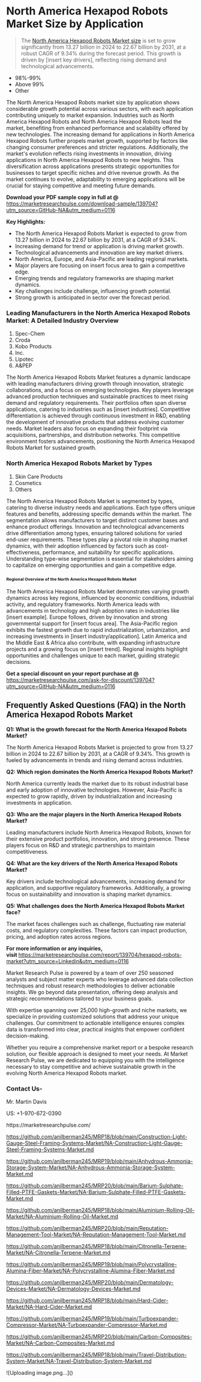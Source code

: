 <h1>North America Hexapod Robots Market&nbsp;Size by Application</h1><blockquote><p>The <a href="https://marketresearchpulse.com/download-sample/139704?utm_source=GitHub-NA&amp;utm_medium=0116">North America Hexapod Robots Market size</a> is set to grow significantly from 13.27 billion in 2024 to 22.67 billion by 2031, at a robust CAGR of 9.34% during the forecast period. This growth is driven by [insert key drivers], reflecting rising demand and technological advancements.</p></blockquote><ul><li>98%-99%<li> Above 99%<li> Other</li></ul><p>The North America Hexapod Robots market size by application shows considerable growth potential across various sectors, with each application contributing uniquely to market expansion. Industries such as North America Hexapod Robots and North America Hexapod Robots lead the market, benefiting from enhanced performance and scalability offered by new technologies. The increasing demand for applications in North America Hexapod Robots further propels market growth, supported by factors like changing consumer preferences and stricter regulations. Additionally, the market's evolution reflects rising investments in innovation, driving applications in North America Hexapod Robots to new heights. This diversification across applications presents strategic opportunities for businesses to target specific niches and drive revenue growth. As the market continues to evolve, adaptability to emerging applications will be crucial for staying competitive and meeting future demands.</p><p><strong>Download your PDF sample copy in full at @ </strong><a href="https://marketresearchpulse.com/download-sample/139704?utm_source=GitHub-NA&amp;utm_medium=0116">https://marketresearchpulse.com/download-sample/139704?utm_source=GitHub-NA&amp;utm_medium=0116</a></p><p><strong>Key Highlights: </strong></p><ul><li>The North America Hexapod Robots Market is expected to grow from 13.27 billion in 2024 to 22.67 billion by 2031, at a CAGR of 9.34%.</li><li>Increasing demand for trend or application is driving market growth.</li><li>Technological advancements and innovation are key market drivers.</li><li>North America, Europe, and Asia-Pacific are leading regional markets.</li><li>Major players are focusing on insert focus area to gain a competitive edge.</li><li>Emerging trends and regulatory frameworks are shaping market dynamics.</li><li>Key challenges include challenge, influencing growth potential.</li><li>Strong growth is anticipated in sector over the forecast period.</li></ul><h3>Leading Manufacturers in the North America Hexapod Robots Market: A Detailed Industry Overview</h3><ol><li>Spec-Chem</li><li>Croda</li><li>Kobo Products</li><li>Inc.</li><li>Lipotec</li><li>A&PEP</li></ol><div class="flex max-w-full flex-col flex-grow"><div class="min-h-8 text-message flex w-full flex-col items-end gap-2 whitespace-normal break-words [.text-message+&amp;]:mt-5" dir="auto" data-message-author-role="assistant" data-message-id="fd8432e4-4910-450d-b182-61b7bfb0a01f" data-message-model-slug="gpt-4o"><div class="flex w-full flex-col gap-1 empty:hidden first:pt-[3px]"><div class="markdown prose w-full break-words dark:prose-invert light"><p>The North America Hexapod Robots Market features a dynamic landscape with leading manufacturers driving growth through innovation, strategic collaborations, and a focus on emerging technologies. Key players leverage advanced production techniques and sustainable practices to meet rising demand and regulatory requirements. Their portfolios often span diverse applications, catering to industries such as [insert industries]. Competitive differentiation is achieved through continuous investment in R&amp;D, enabling the development of innovative products that address evolving customer needs. Market leaders also focus on expanding their footprint via acquisitions, partnerships, and distribution networks. This competitive environment fosters advancements, positioning the North America Hexapod Robots Market for sustained growth.</p></div></div></div></div><h3>North America Hexapod Robots Market by Types</h3><ol><li>Skin Care Products<li> Cosmetics<li> Others</li></ol><div class="flex max-w-full flex-col flex-grow"><div class="min-h-8 text-message flex w-full flex-col items-end gap-2 whitespace-normal break-words [.text-message+&amp;]:mt-5" dir="auto" data-message-author-role="assistant" data-message-id="084470be-0bb7-4664-bddf-5156b4f41249" data-message-model-slug="gpt-4o-mini"><div class="flex w-full flex-col gap-1 empty:hidden first:pt-[3px]"><div class="markdown prose w-full break-words dark:prose-invert light"><p>The North America Hexapod Robots Market is segmented by types, catering to diverse industry needs and applications. Each type offers unique features and benefits, addressing specific demands within the market. The segmentation allows manufacturers to target distinct customer bases and enhance product offerings. Innovation and technological advancements drive differentiation among types, ensuring tailored solutions for varied end-user requirements. These types play a pivotal role in shaping market dynamics, with their adoption influenced by factors such as cost-effectiveness, performance, and suitability for specific applications. Understanding type-wise segmentation is essential for stakeholders aiming to capitalize on emerging opportunities and gain a competitive edge.</p></div></div></div></div><h3><span style="font-size: 11px;">Regional Overview of the North America Hexapod Robots Market</span></h3><div class="flex max-w-full flex-col flex-grow"><div class="min-h-8 text-message flex w-full flex-col items-end gap-2 whitespace-normal break-words [.text-message+&amp;]:mt-5" dir="auto" data-message-author-role="assistant" data-message-id="e9038762-ce64-4e30-91c9-9bd413514231" data-message-model-slug="gpt-4o-mini"><div class="flex w-full flex-col gap-1 empty:hidden first:pt-[3px]"><div class="markdown prose w-full break-words dark:prose-invert light"><p>The North America Hexapod Robots Market demonstrates varying growth dynamics across key regions, influenced by economic conditions, industrial activity, and regulatory frameworks. North America leads with advancements in technology and high adoption rates in industries like [insert example]. Europe follows, driven by innovation and strong governmental support for [insert focus area]. The Asia-Pacific region exhibits the fastest growth due to rapid industrialization, urbanization, and increasing investments in [insert industry/application]. Latin America and the Middle East &amp; Africa also contribute, with expanding infrastructure projects and a growing focus on [insert trend]. Regional insights highlight opportunities and challenges unique to each market, guiding strategic decisions.</p></div></div></div></div><p><strong>Get a special discount on your report purchase at @ </strong><a href="https://marketresearchpulse.com/ask-for-discount/139704?utm_source=GitHub-NA&amp;utm_medium=0116">https://marketresearchpulse.com/ask-for-discount/139704?utm_source=GitHub-NA&amp;utm_medium=0116</a></p><h2>Frequently Asked Questions (FAQ) in the North America Hexapod Robots Market</h2><p><strong>Q1: What is the growth forecast for the North America Hexapod Robots Market?</strong></p><p>The North America Hexapod Robots Market is projected to grow from 13.27 billion in 2024 to 22.67 billion by 2031, at a CAGR of 9.34%. This growth is fueled by advancements in trends and rising demand across industries.</p><p><strong>Q2: Which region dominates the North America Hexapod Robots Market?</strong></p><p>North America currently leads the market due to its robust industrial base and early adoption of innovative technologies. However, Asia-Pacific is expected to grow rapidly, driven by industrialization and increasing investments in application.</p><p><strong>Q3: Who are the major players in the North America Hexapod Robots Market?</strong></p><p>Leading manufacturers include North America Hexapod Robots, known for their extensive product portfolios, innovation, and strong presence. These players focus on R&amp;D and strategic partnerships to maintain competitiveness.</p><p><strong>Q4: What are the key drivers of the North America Hexapod Robots Market?</strong></p><p>Key drivers include technological advancements, increasing demand for application, and supportive regulatory frameworks. Additionally, a growing focus on sustainability and innovation is shaping market dynamics.</p><p><strong>Q5: What challenges does the North America Hexapod Robots Market face?</strong></p><p>The market faces challenges such as challenge, fluctuating raw material costs, and regulatory complexities. These factors can impact production, pricing, and adoption rates across regions.</p><p><strong>For more information or any inquiries, visit&nbsp;</strong><a href="https://marketresearchpulse.com/report/139704/hexapod-robots-market?utm_source=Linkedin&utm_medium=0116">https://marketresearchpulse.com/report/139704/hexapod-robots-market?utm_source=Linkedin&utm_medium=0116</a></p><p>Market Research Pulse is powered by a team of over 250 seasoned analysts and subject matter experts who leverage advanced data collection techniques and robust research methodologies to deliver actionable insights. We go beyond data presentation, offering deep analysis and strategic recommendations tailored to your business goals.</p><p>With expertise spanning over 25,000 high-growth and niche markets, we specialize in providing customized solutions that address your unique challenges. Our commitment to actionable intelligence ensures complex data is transformed into clear, practical insights that empower confident decision-making.</p><p>Whether you require a comprehensive market report or a bespoke research solution, our flexible approach is designed to meet your needs. At Market Research Pulse, we are dedicated to equipping you with the intelligence necessary to stay competitive and achieve sustainable growth in the evolving North America Hexapod Robots market.</p><h3><strong>Contact Us-</strong></h3><p>Mr. Martin Davis</p><p>US: +1-970-672-0390</p><p>https://marketresearchpulse.com/</p><p><a href="https://github.com/anilberman245/MRP18/blob/main/Construction-Light-Gauge-Steel-Framing-Systems-Market/NA-Construction-Light-Gauge-Steel-Framing-Systems-Market.md">https://github.com/anilberman245/MRP18/blob/main/Construction-Light-Gauge-Steel-Framing-Systems-Market/NA-Construction-Light-Gauge-Steel-Framing-Systems-Market.md</a></p><p><a href="https://github.com/anilberman245/MRP19/blob/main/Anhydrous-Ammonia-Storage-System-Market/NA-Anhydrous-Ammonia-Storage-System-Market.md">https://github.com/anilberman245/MRP19/blob/main/Anhydrous-Ammonia-Storage-System-Market/NA-Anhydrous-Ammonia-Storage-System-Market.md</a></p><p><a href="https://github.com/anilberman245/MRP20/blob/main/Barium-Sulphate-Filled-PTFE-Gaskets-Market/NA-Barium-Sulphate-Filled-PTFE-Gaskets-Market.md">https://github.com/anilberman245/MRP20/blob/main/Barium-Sulphate-Filled-PTFE-Gaskets-Market/NA-Barium-Sulphate-Filled-PTFE-Gaskets-Market.md</a></p><p><a href="https://github.com/anilberman245/MRP18/blob/main/Aluminium-Rolling-Oil-Market/NA-Aluminium-Rolling-Oil-Market.md">https://github.com/anilberman245/MRP18/blob/main/Aluminium-Rolling-Oil-Market/NA-Aluminium-Rolling-Oil-Market.md</a></p><p><a href="https://github.com/anilberman245/MRP20/blob/main/Reputation-Management-Tool-Market/NA-Reputation-Management-Tool-Market.md">https://github.com/anilberman245/MRP20/blob/main/Reputation-Management-Tool-Market/NA-Reputation-Management-Tool-Market.md</a></p><p><a href="https://github.com/anilberman245/MRP18/blob/main/Citronella-Terpene-Market/NA-Citronella-Terpene-Market.md">https://github.com/anilberman245/MRP18/blob/main/Citronella-Terpene-Market/NA-Citronella-Terpene-Market.md</a></p><p><a href="https://github.com/anilberman245/MRP19/blob/main/Polycrystalline-Alumina-Fiber-Market/NA-Polycrystalline-Alumina-Fiber-Market.md">https://github.com/anilberman245/MRP19/blob/main/Polycrystalline-Alumina-Fiber-Market/NA-Polycrystalline-Alumina-Fiber-Market.md</a></p><p><a href="https://github.com/anilberman245/MRP20/blob/main/Dermatology-Devices-Market/NA-Dermatology-Devices-Market.md">https://github.com/anilberman245/MRP20/blob/main/Dermatology-Devices-Market/NA-Dermatology-Devices-Market.md</a></p><p><a href="https://github.com/anilberman245/MRP18/blob/main/Hard-Cider-Market/NA-Hard-Cider-Market.md">https://github.com/anilberman245/MRP18/blob/main/Hard-Cider-Market/NA-Hard-Cider-Market.md</a></p><p><a href="https://github.com/anilberman245/MRP19/blob/main/Turboexpander-Compressor-Market/NA-Turboexpander-Compressor-Market.md">https://github.com/anilberman245/MRP19/blob/main/Turboexpander-Compressor-Market/NA-Turboexpander-Compressor-Market.md</a></p><p><a href="https://github.com/anilberman245/MRP20/blob/main/Carbon-Composites-Market/NA-Carbon-Composites-Market.md">https://github.com/anilberman245/MRP20/blob/main/Carbon-Composites-Market/NA-Carbon-Composites-Market.md</a></p><p><a href="https://github.com/anilberman245/MRP18/blob/main/Travel-Distribution-System-Market/NA-Travel-Distribution-System-Market.md">https://github.com/anilberman245/MRP18/blob/main/Travel-Distribution-System-Market/NA-Travel-Distribution-System-Market.md</a></p>
![Uploading image.png…]()
